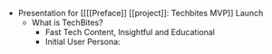 - Presentation for [[[[Preface]] [[project]]: Techbites MVP]] Launch
    - What is TechBites?
        - Fast Tech Content, Insightful and Educational
        - Initial User Persona: 
